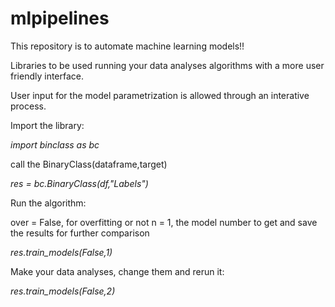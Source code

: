 # mlpipelines

This repository is to automate machine learning models!!

Libraries to be used running your data analyses algorithms with a more user friendly interface.

User input for the model parametrization is allowed through an interative process.

Import the library:

*import binclass as bc*

call the BinaryClass(dataframe,target)

*res = bc.BinaryClass(df,"Labels")*

Run the algorithm:

over = False, for overfitting or not
n = 1, the model number to get and save the results for further comparison

*res.train_models(False,1)*

Make your data analyses, change them and rerun it:

*res.train_models(False,2)*
